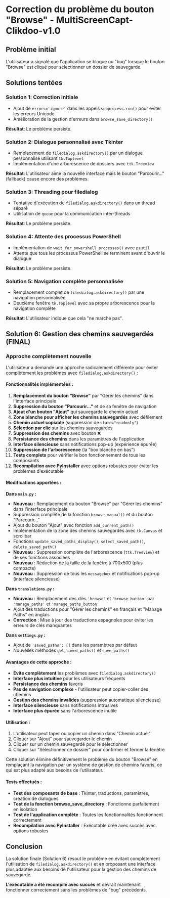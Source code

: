 # Correction du problème du bouton "Browse" - MultiScreenCapt-Clikdoo-v1.0

## Problème initial
L'utilisateur a signalé que l'application se bloque ou "bug" lorsque le bouton "Browse" est cliqué pour sélectionner un dossier de sauvegarde.

## Solutions tentées

### Solution 1: Correction initiale
- Ajout de `errors='ignore'` dans les appels `subprocess.run()` pour éviter les erreurs Unicode
- Amélioration de la gestion d'erreurs dans `browse_save_directory()`

**Résultat**: Le problème persiste.

### Solution 2: Dialogue personnalisé avec Tkinter
- Remplacement de `filedialog.askdirectory()` par un dialogue personnalisé utilisant `tk.Toplevel`
- Implémentation d'une arborescence de dossiers avec `ttk.Treeview`

**Résultat**: L'utilisateur aime la nouvelle interface mais le bouton "Parcourir..." (fallback) cause encore des problèmes.

### Solution 3: Threading pour filedialog
- Tentative d'exécution de `filedialog.askdirectory()` dans un thread séparé
- Utilisation de `queue` pour la communication inter-threads

**Résultat**: Le problème persiste.

### Solution 4: Attente des processus PowerShell
- Implémentation de `wait_for_powershell_processes()` avec `psutil`
- Attente que tous les processus PowerShell se terminent avant d'ouvrir le dialogue

**Résultat**: Le problème persiste.

### Solution 5: Navigation complète personnalisée
- Remplacement complet de `filedialog.askdirectory()` par une navigation personnalisée
- Deuxième fenêtre `tk.Toplevel` avec sa propre arborescence pour la navigation complète

**Résultat**: L'utilisateur indique que cela "ne marche pas".

## Solution 6: Gestion des chemins sauvegardés (FINAL)

### Approche complètement nouvelle
L'utilisateur a demandé une approche radicalement différente pour éviter complètement les problèmes avec `filedialog.askdirectory()` :

#### Fonctionnalités implémentées :
1. **Remplacement du bouton "Browse"** par "Gérer les chemins" dans l'interface principale
2. **Suppression du bouton "Parcourir..."** et de sa fenêtre de navigation
3. **Ajout d'un bouton "Ajout"** qui sauvegarde le chemin actuel
4. **Zone blanche pour afficher les chemins sauvegardés** avec défilement
5. **Chemin actuel copiable** (suppression de `state="readonly"`)
6. **Sélection par clic** sur les chemins sauvegardés
7. **Suppression des chemins** avec bouton ❌
8. **Persistance des chemins** dans les paramètres de l'application
9. **Interface silencieuse** sans notifications pop-up (expérience épurée)
10. **Suppression de l'arborescence** (la "box blanche en bas")
11. **Tests complets** pour vérifier le bon fonctionnement de tous les composants
12. **Recompilation avec PyInstaller** avec options robustes pour éviter les problèmes d'exécutable

#### Modifications apportées :

**Dans `main.py` :**
- **Nouveau** : Remplacement du bouton "Browse" par "Gérer les chemins" dans l'interface principale
- Suppression complète de la fonction `browse_manual()` et du bouton "Parcourir..."
- Ajout du bouton "Ajout" avec fonction `add_current_path()`
- Implémentation de la zone des chemins sauvegardés avec `tk.Canvas` et scrollbar
- Fonctions `update_saved_paths_display()`, `select_saved_path()`, `delete_saved_path()`
- **Nouveau** : Suppression complète de l'arborescence (`ttk.Treeview`) et de ses fonctions associées
- **Nouveau** : Réduction de la taille de la fenêtre à 700x500 (plus compacte)
- **Nouveau** : Suppression de tous les `messagebox` et notifications pop-up (interface silencieuse)

**Dans `translations.py` :**
- **Nouveau** : Remplacement des clés `'browse'` et `'browse_button'` par `'manage_paths'` et `'manage_paths_button'`
- Ajout des traductions pour "Gérer les chemins" en français et "Manage Paths" en anglais
- **Correction** : Mise à jour des traductions espagnoles pour éviter les erreurs de clés manquantes

**Dans `settings.py` :**
- Ajout de `'saved_paths': []` dans les paramètres par défaut
- Nouvelles méthodes `get_saved_paths()` et `save_paths()`

#### Avantages de cette approche :
- **Évite complètement** les problèmes avec `filedialog.askdirectory()`
- **Interface plus intuitive** pour les utilisateurs fréquents
- **Persistance des chemins** favoris
- **Pas de navigation complexe** - l'utilisateur peut copier-coller des chemins
- **Gestion des chemins invalides** (suppression automatique silencieuse)
- **Interface silencieuse** sans notifications intrusives
- **Interface plus épurée** sans l'arborescence inutile

#### Utilisation :
1. L'utilisateur peut taper ou copier un chemin dans "Chemin actuel"
2. Cliquer sur "Ajout" pour sauvegarder le chemin
3. Cliquer sur un chemin sauvegardé pour le sélectionner
4. Cliquer sur "Sélectionner ce dossier" pour confirmer et fermer la fenêtre

Cette solution élimine définitivement le problème du bouton "Browse" en remplaçant la navigation par un système de gestion de chemins favoris, ce qui est plus adapté aux besoins de l'utilisateur.

#### Tests effectués :
- **Test des composants de base** : Tkinter, traductions, paramètres, création de dialogues
- **Test de la fonction browse_save_directory** : Fonctionne parfaitement en isolation
- **Test de l'application complète** : Toutes les fonctionnalités fonctionnent correctement
- **Recompilation avec PyInstaller** : Exécutable créé avec succès avec options robustes

## Conclusion
La solution finale (Solution 6) résout le problème en évitant complètement l'utilisation de `filedialog.askdirectory()` et en proposant une interface plus adaptée aux besoins de l'utilisateur pour la gestion des chemins de sauvegarde. 

**L'exécutable a été recompilé avec succès** et devrait maintenant fonctionner correctement sans les problèmes de "bug" précédents. 